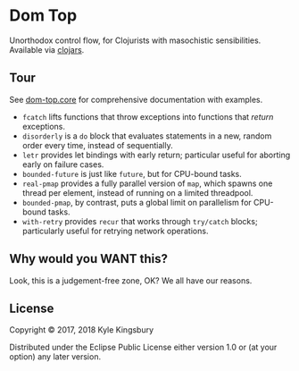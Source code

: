 # Dom Top

Unorthodox control flow, for Clojurists with masochistic sensibilities.
Available via [clojars](https://clojars.org/dom-top).

## Tour

See [dom-top.core](src/dom_top/core.clj) for comprehensive documentation with
examples.

- `fcatch` lifts functions that throw exceptions into functions that *return*
  exceptions.
- `disorderly` is a `do` block that evaluates statements in a new, random order
  every time, instead of sequentially.
- `letr` provides let bindings with early return; particular useful for
  aborting early on failure cases.
- `bounded-future` is just like `future`, but for CPU-bound tasks.
- `real-pmap` provides a fully parallel version of `map`, which spawns one
  thread per element, instead of running on a limited threadpool.
- `bounded-pmap`, by contrast, puts a global limit on parallelism for CPU-bound
  tasks.
- `with-retry` provides `recur` that works through `try/catch` blocks;
  particularly useful for retrying network operations.

## Why would you WANT this?

Look, this is a judgement-free zone, OK? We all have our reasons.

## License

Copyright © 2017, 2018 Kyle Kingsbury

Distributed under the Eclipse Public License either version 1.0 or (at
your option) any later version.
